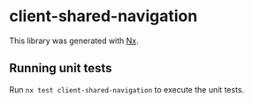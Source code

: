 # client-shared-navigation

This library was generated with [Nx](https://nx.dev).

## Running unit tests

Run `nx test client-shared-navigation` to execute the unit tests.
